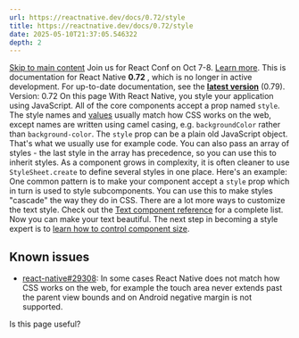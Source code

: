 ```yaml
---
url: https://reactnative.dev/docs/0.72/style
title: https://reactnative.dev/docs/0.72/style
date: 2025-05-10T21:37:05.546322
depth: 2
---
```


[Skip to main content](https://reactnative.dev/docs/0.72/style#__docusaurus_skipToContent_fallback)
Join us for React Conf on Oct 7-8. [Learn more](https://conf.react.dev).
This is documentation for React Native **0.72** , which is no longer in active development.
For up-to-date documentation, see the **[latest version](https://reactnative.dev/docs/style)** (0.79).
Version: 0.72
On this page
With React Native, you style your application using JavaScript. All of the core components accept a prop named `style`. The style names and [values](https://reactnative.dev/docs/0.72/colors) usually match how CSS works on the web, except names are written using camel casing, e.g. `backgroundColor` rather than `background-color`.
The `style` prop can be a plain old JavaScript object. That's what we usually use for example code. You can also pass an array of styles - the last style in the array has precedence, so you can use this to inherit styles.
As a component grows in complexity, it is often cleaner to use `StyleSheet.create` to define several styles in one place. Here's an example:
One common pattern is to make your component accept a `style` prop which in turn is used to style subcomponents. You can use this to make styles "cascade" the way they do in CSS.
There are a lot more ways to customize the text style. Check out the [Text component reference](https://reactnative.dev/docs/0.72/text) for a complete list.
Now you can make your text beautiful. The next step in becoming a style expert is to [learn how to control component size](https://reactnative.dev/docs/0.72/height-and-width).
## Known issues[​](https://reactnative.dev/docs/0.72/style#known-issues "Direct link to Known issues")
  * [react-native#29308](https://github.com/facebook/react-native/issues/29308#issuecomment-792864162): In some cases React Native does not match how CSS works on the web, for example the touch area never extends past the parent view bounds and on Android negative margin is not supported.


Is this page useful?



